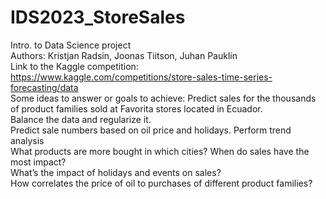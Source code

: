 # IDS2023_StoreSales
Intro. to Data Science project  
Authors: Kristjan Radsin, Joonas Tiitson, Juhan Pauklin  
Link to the Kaggle competition: https://www.kaggle.com/competitions/store-sales-time-series-forecasting/data  
Some ideas to answer or goals to achieve:
Predict sales for the thousands of product families sold at Favorita stores located in Ecuador.  
Balance the data and regularize it.  
Predict sale numbers based on oil price and holidays. Perform trend analysis  
What products are more bought in which cities? When do sales have the most impact?  
What’s the impact of holidays and events on sales?   
How correlates the price of oil to purchases of different product families?  
